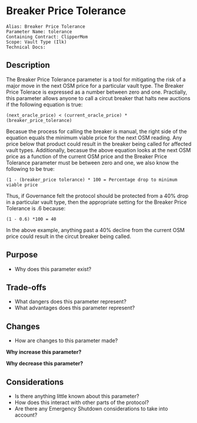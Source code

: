 # Breaker Price Tolerance

```
Alias: Breaker Price Tolerance
Parameter Name: tolerance
Containing Contract: ClipperMom
Scope: Vault Type (Ilk)
Technical Docs:
```

## Description

The Breaker Price Tolerance parameter is a tool for mitigating the risk of a major move in the next OSM price for a particular vault type. The Breaker Price Tolerace is expressed as a number between zero and one. Practially, this parameter allows anyone to call a circut breaker that halts new auctions if the following equation is true:

```
(next_oracle_price) < (current_oracle_price) * (breaker_price_tolerance)
```

Becasue the process for calling the breaker is manual, the right side of the equation equals the minimum viable price for the next OSM reading. Any price below that product could result in the breaker being called for affected vault types. Additionally, becasue the above equation looks at the next OSM price as a function of the current OSM price and the Breaker Price Tolerance parameter must be between zero and one, we also know the following to be true:

```
(1 - (breaker_price tolerance) * 100 = Percentage drop to minimum viable price
```

Thus, if Governance felt the protocol should be protected from a 40% drop in a particular vault type, then the appropriate setting for the Breaker Price Tolerance is .6 because:

`(1 - 0.6) *100 = 40`

In the above example, anything past a 40% decline from the current OSM price could result in the circut breaker being called.

## Purpose
* Why does this parameter exist?

## Trade-offs
* What dangers does this parameter represent?
* What advantages does this parameter represent?

## Changes
* How are changes to this parameter made?

**Why increase this parameter?**

**Why decrease this parameter?**

## Considerations
* Is there anything little known about this parameter?
* How does this interact with other parts of the protocol?
* Are there any Emergency Shutdown considerations to take into account?
